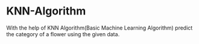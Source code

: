 # KNN-Algorithm
With the help of KNN Algorithm(Basic Machine Learning Algorithm) predict the category of a flower using the given data.
